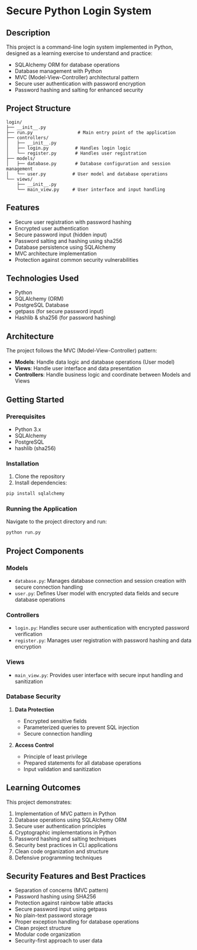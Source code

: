 # Secure Python Login System

## Description
This project is a command-line login system implemented in Python, designed as a learning exercise to understand and practice:
- SQLAlchemy ORM for database operations
- Database management with Python
- MVC (Model-View-Controller) architectural pattern
- Secure user authentication with password encryption
- Password hashing and salting for enhanced security

## Project Structure
```
login/
├── __init__.py
├── run.py                 # Main entry point of the application
├── controllers/          
│   ├── __init__.py
│   ├── login.py          # Handles login logic
│   └── register.py       # Handles user registration
├── models/
│   ├── database.py       # Database configuration and session management
│   └── user.py          # User model and database operations
└── views/
    ├── __init__.py
    └── main_view.py     # User interface and input handling
```

## Features
- Secure user registration with password hashing
- Encrypted user authentication
- Secure password input (hidden input)
- Password salting and hashing using sha256
- Database persistence using SQLAlchemy
- MVC architecture implementation
- Protection against common security vulnerabilities

## Technologies Used
- Python
- SQLAlchemy (ORM)
- PostgreSQL Database
- getpass (for secure password input)
- Hashlib & sha256 (for password hashing)

## Architecture
The project follows the MVC (Model-View-Controller) pattern:
- **Models**: Handle data logic and database operations (User model)
- **Views**: Handle user interface and data presentation
- **Controllers**: Handle business logic and coordinate between Models and Views

## Getting Started

### Prerequisites
- Python 3.x
- SQLAlchemy
- PostgreSQL
- hashlib (sha256)

### Installation
1. Clone the repository
2. Install dependencies:
```bash
pip install sqlalchemy
```

### Running the Application
Navigate to the project directory and run:
```bash
python run.py
```

## Project Components

### Models
- `database.py`: Manages database connection and session creation with secure connection handling
- `user.py`: Defines User model with encrypted data fields and secure database operations

### Controllers
- `login.py`: Handles secure user authentication with encrypted password verification
- `register.py`: Manages user registration with password hashing and data encryption

### Views
- `main_view.py`: Provides user interface with secure input handling and sanitization

### Database Security
1. **Data Protection**
   - Encrypted sensitive fields
   - Parameterized queries to prevent SQL injection
   - Secure connection handling

2. **Access Control**
   - Principle of least privilege
   - Prepared statements for all database operations
   - Input validation and sanitization

## Learning Outcomes
This project demonstrates:
1. Implementation of MVC pattern in Python
2. Database operations using SQLAlchemy ORM
3. Secure user authentication principles
4. Cryptographic implementations in Python
5. Password hashing and salting techniques
6. Security best practices in CLI applications
7. Clean code organization and structure
8. Defensive programming techniques

## Security Features and Best Practices
- Separation of concerns (MVC pattern)
- Password hashing using SHA256
- Protection against rainbow table attacks
- Secure password input using getpass
- No plain-text password storage
- Proper exception handling for database operations
- Clean project structure
- Modular code organization
- Security-first approach to user data
